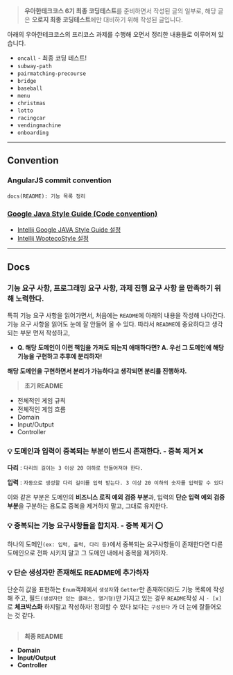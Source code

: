 <blockquote>
<p><strong>우아한테크코스 6기 최종 코딩테스트</strong>를 준비하면서 작성된 글의 일부로,
해당 글은 <strong>오로지 최종 코딩테스트</strong>에만 대비하기 위해 작성된 글입니다.</p>
</blockquote>
<p>아래의 우아한테크코스의 프리코스 과제를 수행해 오면서 정리한 내용들로 이루어져 있습니다.</p>
<ul>
<li><code>oncall</code> - 최종 코딩 테스트!</li>
<li><code>subway-path</code></li>
<li><code>pairmatching-precourse</code></li>
<li><code>bridge</code></li>
<li><code>baseball</code></li>
<li><code>menu</code></li>
<li><code>christmas</code></li>
<li><code>lotto</code></li>
<li><code>racingcar</code></li>
<li><code>vendingmachine</code></li>
<li><code>onboarding</code></li>
</ul>
<hr />
<h2 id="convention">Convention</h2>
<h3 id="angularjs-commit-convention">AngularJS commit convention</h3>
<pre><code>docs(README): 기능 목록 정리</code></pre><h3 id="google-java-style-guide-code-convention"><a href="https://github.com/woowacourse/woowacourse-docs/tree/main/styleguide/java">Google Java Style Guide (Code convention)</a></h3>
<ul>
<li><a href="https://vince-kim.tistory.com/28">Intellij Google JAVA Style Guide 설정</a></li>
<li><a href="https://velog.io/@pgmjun/IntelliJ-%EC%BD%94%EB%93%9C-%EC%8A%A4%ED%83%80%EC%9D%BC%EC%9D%84-%EC%84%A4%EC%A0%95%ED%95%B4%EB%B3%B4%EC%9E%90-feat.%EC%9A%B0%ED%85%8C%EC%BD%94">Intellij WootecoStyle 설정</a></li>
</ul>
<hr />
<h2 id="docs">Docs</h2>
<h3 id="기능-요구-사항-프로그래밍-요구-사항-과제-진행-요구-사항-을-만족하기-위해-노력한다">기능 요구 사항, 프로그래밍 요구 사항, 과제 진행 요구 사항 을 만족하기 위해 노력한다.</h3>
<p>특히 기능 요구 사항을 읽어가면서, 처음에는 <code>README</code>에 아래의 내용을 작성해 나아간다. 기능 요구 사항을 읽어도 눈에 잘 안들어 올 수 있다.
따라서 <code>README</code>에 중요하다고 생각되는 부분 먼저 작성하고,</p>
<ul>
<li><strong>Q. 해당 도메인이 이런 책임을 가져도 되는지 애매하다면?
A. 우선 그 도메인에 해당 기능을 구현하고 추후에 분리하자!</strong></li>
</ul>
<p><strong>해당 도메인을 구현하면서 분리가 가능하다고 생각되면 분리를 진행하자.</strong></p>
<blockquote>
<p><strong>초기 README</strong></p>
</blockquote>
<ul>
<li>전체적인 게임 규칙</li>
<li>전체적인 게임 흐름</li>
<li>Domain</li>
<li>Input/Output</li>
<li>Controller</li>
</ul>
<h3 id="💡-도메인과-입력이-중복되는-부분이-반드시-존재한다---중복-제거-❌">💡 도메인과 입력이 중복되는 부분이 반드시 존재한다. - 중복 제거 ❌</h3>
<p><strong>다리</strong> : <code>다리의 길이는 3 이상 20 이하로 만들어져야 한다.</code></p>
<p><strong>입력</strong> : <code>자동으로 생성할 다리 길이를 입력 받는다. 3 이상 20 이하의 숫자를 입력할 수 있다</code></p>
<p>이와 같은 부분은 도메인의 <strong>비즈니스 로직 예외 검증 부분</strong>과, 
입력의 <strong>단순 입력 예외 검증 부분</strong>을 구분하는 용도로 중복을 제거하지 말고, 그대로 유지한다.</p>
<h3 id="💡-중복되는-기능-요구사항들을-합치자---중복-제거-⭕️">💡 중복되는 기능 요구사항들을 합치자. - 중복 제거 ⭕️</h3>
<p>하나의 도메인<code>(ex: 입력, 출력, 다리 등)</code>에서 중복되는 요구사항들이 존재한다면 다른 도메인으로 전파 시키지 말고 그 도메인 내에서 중복을 제거하자.</p>
<h3 id="💡-단순-생성자만-존재해도-readme에-추가하자">💡 단순 생성자만 존재해도 README에 추가하자</h3>
<p>단순히 값을 표현하는 <code>Enum</code>객체에서 <code>생성자</code>와 <code>Getter</code>만 존재하더라도 기능 목록에 작성해 주고, 필드<code>(생성자만 있는 클래스, 열거형)</code>만 가지고 있는 경우 
<code>README</code>작성 시 <code>- [x]</code>로 <strong>체크박스화</strong> 하지말고 작성하자!
정의할 수 있다 보다는 <code>구성된다</code> 가 더 눈에 잘들어오는 것 같다.</p>
<p><img alt="" src="https://velog.velcdn.com/images/ho-tea/post/e227c29d-299b-4811-affc-122cb7e9fa51/image.png" /></p>
<blockquote>
<p><strong>최종 README</strong></p>
</blockquote>
<ul>
<li><strong>Domain</strong></li>
<li><strong>Input/Output</strong></li>
<li><strong>Controller</strong></li>
</ul>